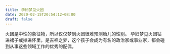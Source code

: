 ```yaml
---
title: 孕妇梦见火团
date: 2020-02-15T20:54:12+08:00
draft: false
---
```


火团是中性的象征物，所以仅仅梦到火团很难预测胎儿的性别。
孕妇梦见火团钻进裙子或掉进怀里，是吉祥之梦，这个孩子会成为有名的政治家或事业家，都会碰到从事这些领域工作的优秀的配偶。